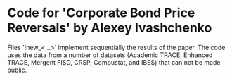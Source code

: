 # Code for 'Corporate Bond Price Reversals' by Alexey Ivashchenko
Files '!new_<...>' implement sequentially the results of the paper. The code uses the data from a number of datasets (Academic TRACE, Enhanced TRACE, Mergent FISD, CRSP, Compustat, and IBES) that can not be made public.
